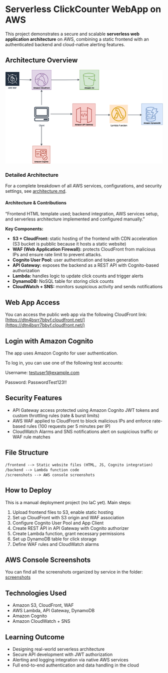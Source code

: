 # Serverless ClickCounter WebApp on AWS

This project demonstrates a secure and scalable **serverless web application architecture** on AWS, combining a static frontend with an authenticated backend and cloud-native alerting features.


##  Architecture Overview

![Architecture Diagram](./aws_architecture_diagram.png)


### Detailed Architecture

For a complete breakdown of all AWS services, configurations, and security settings, see [architecture.md](./architecture.md).

#### Architecture & Contributions

“Frontend HTML template used; backend integration, AWS services setup, and serverless architecture implemented and configured manually.”

**Key Components:**

- **S3 + CloudFront:** static hosting of the frontend with CDN acceleration (S3 bucket is pubblic because it hosts a static website)
- **WAF (Web Application Firewall):** protects CloudFront from malicious IPs and ensure rate limit to prevent attacks.
- **Cognito User Pool:** user authentication and token generation
- **API Gateway:** exposes the backend as a REST API with Cognito-based authorization
- **Lambda:** handles logic to update click counts and trigger alerts
- **DynamoDB:** NoSQL table for storing click counts
- **CloudWatch + SNS:** monitors suspicious activity and sends notifications

## Web App Access

You can access the public web app via the following CloudFront link:
[https://dtn4bsrr7bbyf.cloudfront.net/](https://dtn4bsrr7bbyf.cloudfront.net/)

## Login with Amazon Cognito

The app uses Amazon Cognito for user authentication.

To log in, you can use one of the following test accounts:

Username: testuser1@example.com

Password: PasswordTest123!!

##  Security Features

- API Gateway access protected using Amazon Cognito JWT tokens and custom throttling rules (rate & burst limits)
- AWS WAF applied to CloudFront to block malicious IPs and enforce rate-based rules (100 requests per 5 minutes per IP)
- CloudWatch Alarms and SNS notifications alert on suspicious traffic or WAF rule matches

##  File Structure
```text
/frontend --> Static website files (HTML, JS, Cognito integration)
/backend --> Lambda function code
/screenshots --> AWS console screenshots 
```
##  How to Deploy

This is a manual deployment project (no IaC yet). Main steps:

1. Upload frontend files to S3, enable static hosting
2. Set up CloudFront with S3 origin and WAF association
3. Configure Cognito User Pool and App Client
4. Create REST API in API Gateway with Cognito authorizer
5. Create Lambda function, grant necessary permissions
6. Set up DynamoDB table for click storage
7. Define WAF rules and CloudWatch alarms

##  AWS Console Screenshots

You can find all the screenshots organized by service
in the folder: [screenshots](./screenshots/)

##  Technologies Used

- Amazon S3, CloudFront, WAF
- AWS Lambda, API Gateway, DynamoDB
- Amazon Cognito
- Amazon CloudWatch + SNS

##  Learning Outcome

- Designing real-world serverless architecture
- Secure API development with JWT authorization
- Alerting and logging integration via native AWS services
- Full end-to-end authentication and data handling in the cloud
